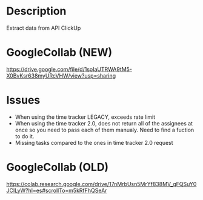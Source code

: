 # Description

Extract data from API ClickUp

# GoogleCollab (NEW)

https://drive.google.com/file/d/1soIaUTRWA9tM5-X0BvKsr638myURcVHW/view?usp=sharing

# Issues

* When using the time tracker LEGACY, exceeds rate limit
* When using the time tracker 2.0, does not return all of the assignees at once so you need to pass each of them manualy. Need to find a fuction to do it.
* Missing tasks compared to the ones in time tracker 2.0 request

# GoogleCollab (OLD)

https://colab.research.google.com/drive/17nMrbUsn5MrYf838MV_qFQSuY0JCILyW?hl=es#scrollTo=m5kRfFhQSeAr
